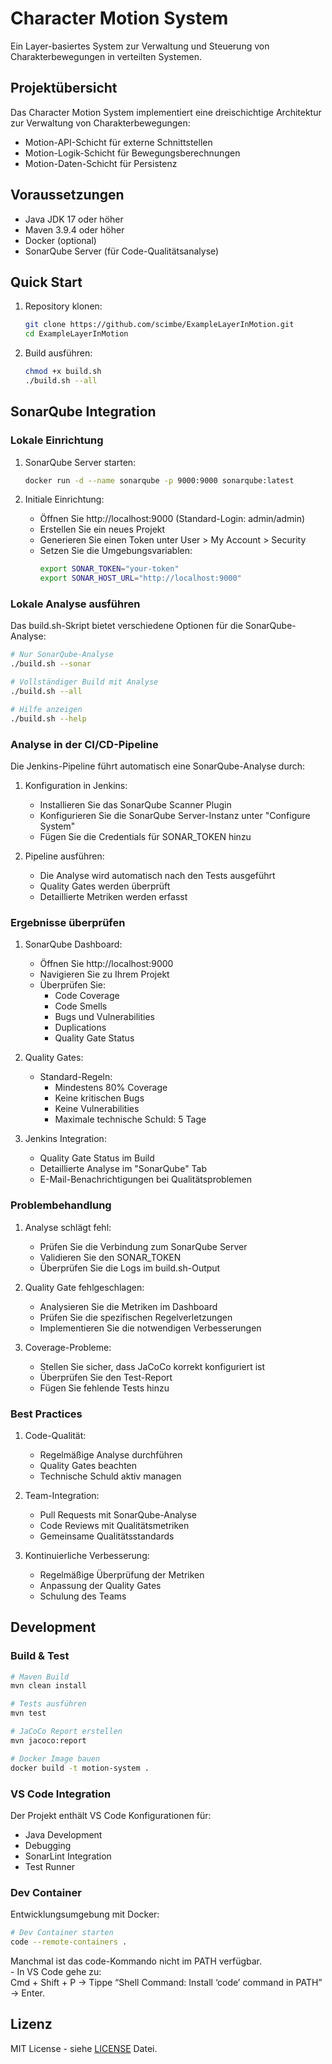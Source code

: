 # Character Motion System

Ein Layer-basiertes System zur Verwaltung und Steuerung von Charakterbewegungen in verteilten Systemen.

## Projektübersicht

Das Character Motion System implementiert eine dreischichtige Architektur zur Verwaltung von Charakterbewegungen:
- Motion-API-Schicht für externe Schnittstellen
- Motion-Logik-Schicht für Bewegungsberechnungen
- Motion-Daten-Schicht für Persistenz

## Voraussetzungen

- Java JDK 17 oder höher
- Maven 3.9.4 oder höher
- Docker (optional)
- SonarQube Server (für Code-Qualitätsanalyse)

## Quick Start

1. Repository klonen:
   ```bash
   git clone https://github.com/scimbe/ExampleLayerInMotion.git
   cd ExampleLayerInMotion
   ```

2. Build ausführen:
   ```bash
   chmod +x build.sh
   ./build.sh --all
   ```

## SonarQube Integration

### Lokale Einrichtung

1. SonarQube Server starten:
   ```bash
   docker run -d --name sonarqube -p 9000:9000 sonarqube:latest
   ```

2. Initiale Einrichtung:
   - Öffnen Sie http://localhost:9000 (Standard-Login: admin/admin)
   - Erstellen Sie ein neues Projekt
   - Generieren Sie einen Token unter User > My Account > Security
   - Setzen Sie die Umgebungsvariablen:
     ```bash
     export SONAR_TOKEN="your-token"
     export SONAR_HOST_URL="http://localhost:9000"
     ```

### Lokale Analyse ausführen

Das build.sh-Skript bietet verschiedene Optionen für die SonarQube-Analyse:

```bash
# Nur SonarQube-Analyse
./build.sh --sonar

# Vollständiger Build mit Analyse
./build.sh --all

# Hilfe anzeigen
./build.sh --help
```

### Analyse in der CI/CD-Pipeline

Die Jenkins-Pipeline führt automatisch eine SonarQube-Analyse durch:

1. Konfiguration in Jenkins:
   - Installieren Sie das SonarQube Scanner Plugin
   - Konfigurieren Sie die SonarQube Server-Instanz unter "Configure System"
   - Fügen Sie die Credentials für SONAR_TOKEN hinzu

2. Pipeline ausführen:
   - Die Analyse wird automatisch nach den Tests ausgeführt
   - Quality Gates werden überprüft
   - Detaillierte Metriken werden erfasst

### Ergebnisse überprüfen

1. SonarQube Dashboard:
   - Öffnen Sie http://localhost:9000
   - Navigieren Sie zu Ihrem Projekt
   - Überprüfen Sie:
     - Code Coverage
     - Code Smells
     - Bugs und Vulnerabilities
     - Duplications
     - Quality Gate Status

2. Quality Gates:
   - Standard-Regeln:
     - Mindestens 80% Coverage
     - Keine kritischen Bugs
     - Keine Vulnerabilities
     - Maximale technische Schuld: 5 Tage

3. Jenkins Integration:
   - Quality Gate Status im Build
   - Detaillierte Analyse im "SonarQube" Tab
   - E-Mail-Benachrichtigungen bei Qualitätsproblemen

### Problembehandlung

1. Analyse schlägt fehl:
   - Prüfen Sie die Verbindung zum SonarQube Server
   - Validieren Sie den SONAR_TOKEN
   - Überprüfen Sie die Logs im build.sh-Output

2. Quality Gate fehlgeschlagen:
   - Analysieren Sie die Metriken im Dashboard
   - Prüfen Sie die spezifischen Regelverletzungen
   - Implementieren Sie die notwendigen Verbesserungen

3. Coverage-Probleme:
   - Stellen Sie sicher, dass JaCoCo korrekt konfiguriert ist
   - Überprüfen Sie den Test-Report
   - Fügen Sie fehlende Tests hinzu

### Best Practices

1. Code-Qualität:
   - Regelmäßige Analyse durchführen
   - Quality Gates beachten
   - Technische Schuld aktiv managen

2. Team-Integration:
   - Pull Requests mit SonarQube-Analyse
   - Code Reviews mit Qualitätsmetriken
   - Gemeinsame Qualitätsstandards

3. Kontinuierliche Verbesserung:
   - Regelmäßige Überprüfung der Metriken
   - Anpassung der Quality Gates
   - Schulung des Teams

## Development

### Build & Test

```bash
# Maven Build
mvn clean install

# Tests ausführen
mvn test

# JaCoCo Report erstellen
mvn jacoco:report

# Docker Image bauen
docker build -t motion-system .
```

### VS Code Integration

Der Projekt enthält VS Code Konfigurationen für:
- Java Development
- Debugging
- SonarLint Integration
- Test Runner

### Dev Container

Entwicklungsumgebung mit Docker:
```bash
# Dev Container starten
code --remote-containers .
```
Manchmal ist das code-Kommando nicht im PATH verfügbar.     
	-	In VS Code gehe zu:     
Cmd + Shift + P → Tippe “Shell Command: Install ‘code’ command in PATH” → Enter.     

## Lizenz

MIT License - siehe [LICENSE](LICENSE) Datei.
